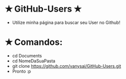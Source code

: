 # ✭ GitHub-Users ✭

- Utilize minha página para buscar seu User no Github!

# ✭ Comandos:

- cd Documents
- cd NomeDaSuaPasta
- git clone https://github.com/vanysai/GitHub-Users.git
- Pronto :p

